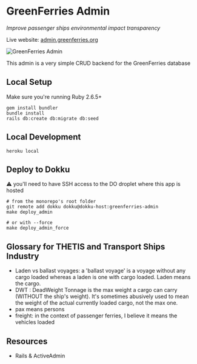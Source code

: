 # GreenFerries Admin

*Improve passenger ships environmental impact transparency*

Live website: [admin.greenferries.org](http://admin.greenferries.org)

![GreenFerries Admin](https://i.imgur.com/1lznLmP.png)

This admin is a very simple CRUD backend for the GreenFerries database

## Local Setup

Make sure you're running Ruby 2.6.5+

```
gem install bundler
bundle install
rails db:create db:migrate db:seed
```

## Local Development

```
heroku local
```

## Deploy to Dokku

⚠️ you'll need to have SSH access to the DO droplet where this app is hosted

```
# from the monorepo's root folder
git remote add dokku dokku@dokku-host:greenferries-admin
make deploy_admin

# or with --force
make deploy_admin_force
```

## Glossary for THETIS and Transport Ships Industry

- Laden vs ballast voyages: a 'ballast voyage' is a voyage without any cargo
loaded whereas a laden is one with cargo loaded. Laden means the cargo.
- DWT : DeadWeight Tonnage is the max weight a cargo can carry (WITHOUT the
ship's weight). It's sometimes abusively used to mean the weight of the actual
currently loaded cargo, not the max one.
- pax means persons
- freight: in the context of passenger ferries, I believe it means the vehicles
loaded

## Resources

- Rails & ActiveAdmin
